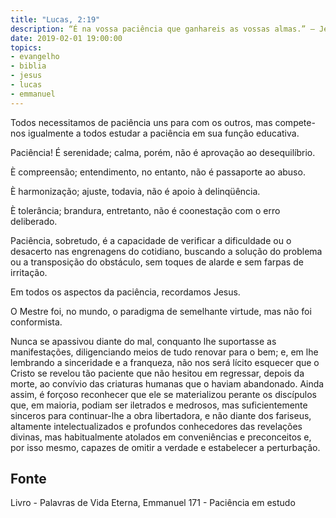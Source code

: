 ```yaml
---
title: "Lucas, 2:19"
description: “É na vossa paciência que ganhareis as vossas almas.” – Jesus
date: 2019-02-01 19:00:00
topics: 
- evangelho
- biblia
- jesus
- lucas
- emmanuel
---
```


Todos necessitamos de paciência uns para com os outros, mas compete-nos igualmente
a todos estudar a paciência em sua função educativa.

Paciência!
É serenidade; calma, porém, não é aprovação ao desequilíbrio.

È compreensão; entendimento, no entanto, não é passaporte ao abuso.

È harmonização; ajuste, todavia, não é apoio à delinqüência.

È tolerância; brandura, entretanto, não é coonestação com o erro deliberado.

Paciência, sobretudo, é a capacidade de verificar a dificuldade ou o desacerto nas
engrenagens do cotidiano, buscando a solução do problema ou a transposição do
obstáculo, sem toques de alarde e sem farpas de irritação.

Em todos os aspectos da paciência, recordamos Jesus.

O Mestre foi, no mundo, o paradigma de semelhante virtude, mas não foi conformista.

Nunca se apassivou diante do mal, conquanto lhe suportasse as manifestações,
diligenciando meios de tudo renovar para o bem; e, em lhe lembrando a sinceridade e a
franqueza, não nos será lícito esquecer que o Cristo se revelou tão paciente que não
hesitou em regressar, depois da morte, ao convívio das criaturas humanas que o haviam
abandonado. Ainda assim, é forçoso reconhecer que ele se materializou perante os
discípulos que, em maioria, podiam ser iletrados e medrosos, mas suficientemente
sinceros para continuar-lhe a obra libertadora, e não diante dos fariseus, altamente
intelectualizados e profundos conhecedores das revelações divinas, mas habitualmente
atolados em conveniências e preconceitos e, por isso mesmo, capazes de omitir a
verdade e estabelecer a perturbação.



## Fonte
Livro - Palavras de Vida Eterna, Emmanuel
171 - Paciência em estudo
